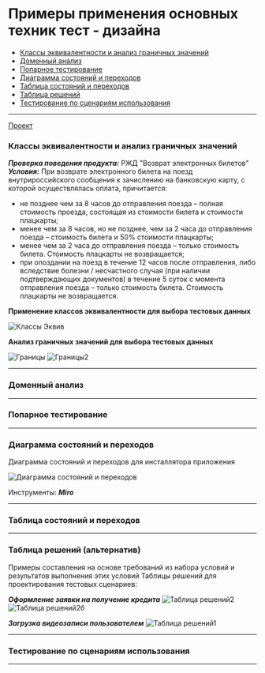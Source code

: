 # Примеры применения основных техник тест - дизайна

* [Классы эквивалентности и анализ граничных значений](#classes)
* [Доменный анализ](#domen)
* [Попарное тестирование](#pairwise)
* [Диаграмма состояний и переходов](#diagram)
* [Таблица состояний и переходов](#table_transit)
* [Таблица решений](#table)
* [Тестирование по сценариям использования](#usecase)

<hr>

[Проект](https://github.com/Elena-Belova/Test-Design/blob/cc393ebe77d6369e88fea71aa08cc4dc9920e722/Project.md)

### <a name="classes"></a> Классы эквивалентности и анализ граничных значений

***Проверка поведения продукта:*** РЖД "Возврат электронных билетов"<br>
***Условия:***
При возврате электронного билета на поезд внутрироссийского сообщения к зачислению на банковскую карту, с которой осуществлялась оплата, причитается: 
- не позднее чем за 8 часов до отправления поезда – полная стоимость проезда, состоящая из стоимости билета и стоимости плацкарты;
- менее чем за 8 часов, но не позднее, чем за 2 часа до отправления поезда – стоимость билета и 50% стоимости плацкарты;
- менее чем за 2 часа до отправления поезда – только стоимость билета. Стоимость плацкарты не возвращается;
- при опоздании на поезд в течение 12 часов после отправления, либо вследствие болезни / несчастного случая (при наличии подтверждающих документов) в течение 5 суток с момента отправления поезда – только стоимость билета. Стоимость плацкарты не возвращается.

**Применение классов эквивалентности для выбора тестовых данных**

![Классы Эквив](https://github.com/Elena-Belova/Test-Design/assets/148638077/0b70852a-9ebf-4c0c-9a6f-e54a8311eda9)


**Анализ граничных значений для выбора тестовых данных**

![Границы](https://github.com/Elena-Belova/Test-Design/assets/148638077/24133905-3011-4bac-b478-e865d4720d0a)
![Границы2](https://github.com/Elena-Belova/Test-Design/assets/148638077/b60fcd3c-20a3-40ed-aacf-23fe8f04c86c)
<hr>

### <a name="domen"></a> Доменный анализ

<hr>

### <a name="pairwise"></a> Попарное тестирование

<hr>

### <a name="diagram"></a> Диаграмма состояний и переходов

Диаграмма состояний и переходов для инсталлятора приложения
 
![Диаграмма состояний и переходов](https://github.com/Elena-Belova/Test-Design/assets/148638077/2a7810aa-c8d4-465d-86aa-6515f3e501e2)

Инструменты: ***Miro***
<hr>

### <a name="table_transit"></a> Таблица состояний и переходов

<hr>

### <a name="table"></a> Таблица решений (альтернатив)

Примеры составления на основе требований из набора условий и результатов выполнения этих условий Таблицы решений для проектирования тестовых сценариев:

***Оформление заявки на получение кредита***
![Таблица решений2](https://github.com/Elena-Belova/Test-Design/assets/148638077/8a958e21-6cdf-470a-aa57-5de29f853fc4)
![Таблица решений2б](https://github.com/Elena-Belova/Test-Design/assets/148638077/94f5c789-5676-4b3c-85a3-af6784e85157)

***Загрузка видеозаписи пользователем***
![Таблица решений1](https://github.com/Elena-Belova/Test-Design/assets/148638077/b6919396-7a0d-410c-9c91-96e59d83ff7f)
<hr>

### <a name="usecase"></a> Тестирование по сценариям использования

<hr>


